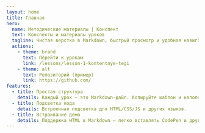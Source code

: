 ```yaml
---
layout: home
title: Главная
hero:
  name: Методические материалы | Конспект
  text: Конспекты и материалы уроков
  tagline: Чистая верстка в Markdown, быстрый просмотр и удобная навигация
  actions:
    - theme: brand
      text: Перейти к урокам
      link: /lessons/lesson-1-kontentnye-tegi
    - theme: alt
      text: Репозиторий (пример)
      link: https://github.com/
features:
  - title: Простая структура
    details: Каждый урок — это Markdown-файл. Копируйте шаблон и наполняйте содержимым.
  - title: Подсветка кода
    details: Встроенная подсветка для HTML/CSS/JS и других языков.
  - title: Встраивание демо
    details: Поддержка HTML в Markdown — легко вставлять CodePen и другие iframe.
---
```



